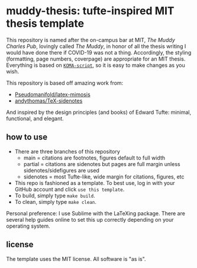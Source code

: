 # muddy-thesis: tufte-inspired MIT thesis template

This repository is named after the on-campus bar at MIT, _The Muddy Charles Pub_, lovingly called _The Muddy_, in honor of all the thesis writing I would have done there if COVID-19 was not a thing. Accordingly, the styling (formatting, page numbers, coverpage) are appropriate for an MIT thesis. Everything is based on [`KOMA-script`](https://ctan.org/pkg/koma-script?lang=en), so it is easy to make changes as you wish.

This repository is based off amazing work from:
- [Pseudomanifold/latex-mimosis](https://github.com/Pseudomanifold/latex-mimosis)
- [andythomas/TeX-sidenotes](https://github.com/andythomas/TeX-sidenotes)

And inspired by the design principles (and books) of Edward Tufte: minimal, functional, and elegant.

## how to use
- There are three branches of this repository
  - main = citations are footnotes, figures default to full width
  - partial = citations are sidenotes but pages are full margin unless sidenotes/sidefigures are used
  - sidenotes = most Tufte-like, wide margin for citations, figures, etc
- This repo is fashioned as a template. To best use, log in with your GitHub account and click `use this template`.
- To build, simply type `make build`.
- To clean, simply type `make clean`.

Personal preference: I use Sublime with the LaTeXing package. There are several help guides online to set this up correctly depending on your operating system.

## license

The template uses the MIT license. All software is "as is".
